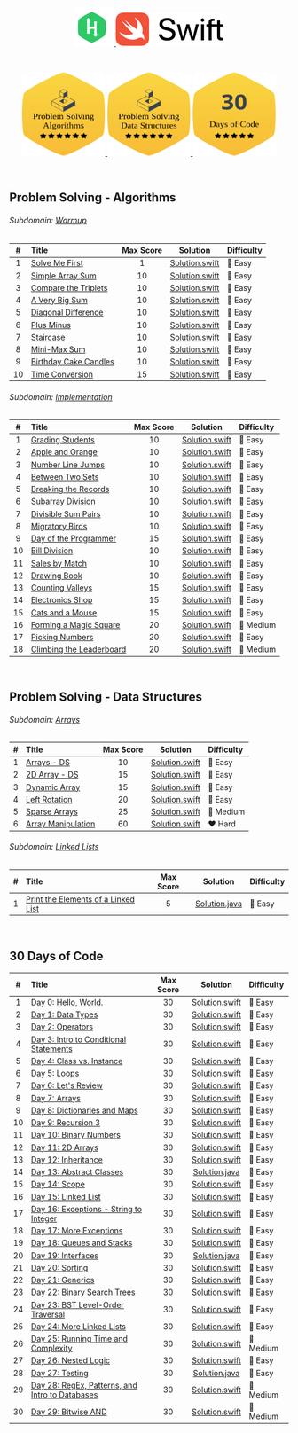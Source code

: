 <p align="center">
    <a href="https://www.hackerrank.com/ADinic">
        <img height=70 src="Assets/HackerRank.svg" alt="HackerRank logo">
    </a>
    <a href="https://swift.org">
       <img height="60" src="Assets/Swift.svg" alt="Swift logo">
    </a>
</p>

</br>

<p align="center">
    <a href="https://github.com/AleksandarDinic/HackerRank-Solutions/tree/main/Problem%20Solving%20Algorithms">
        <img height="150" width="150" src="Assets/Problem Solving Algorithms.svg">
    </a>
    <a href="https://github.com/AleksandarDinic/HackerRank-Solutions/tree/main/Problem%20Solving%20Data%20Structures">
        <img height="150" width="150" src="Assets/Problem Solving Data Structures.svg">
    </a>
    <a href="https://github.com/AleksandarDinic/HackerRank-Solutions/tree/main/30%20Days%20of%20Code">
        <img height="150" width="150" src="Assets/30DaysOfCode.svg">
    </a>
</p>

</br>

## Problem Solving - Algorithms

###### Subdomain: [Warmup](https://www.hackerrank.com/domains/algorithms?filters%5Bsubdomains%5D%5B%5D=warmup)
| # | Title                                            | Max Score |     Solution     | Difficulty |
|:-:|:-------------------------------------------------|:---------:|:----------------:|:-----------|
| 1 | [Solve Me First](https://www.hackerrank.com/challenges/solve-me-first/problem) | 1 | [Solution.swift](https://github.com/AleksandarDinic/HackerRank-Solutions/blob/main/Problem%20Solving%20Algorithms/Solutions/01%20Warmup/01%20Solve%20Me%20First.swift) | 💚 Easy |
| 2 | [Simple Array Sum](https://www.hackerrank.com/challenges/simple-array-sum/problem) | 10 | [Solution.swift](https://github.com/AleksandarDinic/HackerRank-Solutions/blob/main/Problem%20Solving%20Algorithms/Solutions/01%20Warmup/02%20Simple%20Array%20Sum.swift) | 💚 Easy |
| 3 | [Compare the Triplets](https://www.hackerrank.com/challenges/compare-the-triplets/problem) | 10 | [Solution.swift](https://github.com/AleksandarDinic/HackerRank-Solutions/blob/main/Problem%20Solving%20Algorithms/Solutions/01%20Warmup/03%20Compare%20the%20Triplets.swift) | 💚 Easy |
| 4 | [A Very Big Sum](https://www.hackerrank.com/challenges/a-very-big-sum/problem) | 10 | [Solution.swift](https://github.com/AleksandarDinic/HackerRank-Solutions/blob/main/Problem%20Solving%20Algorithms/Solutions/01%20Warmup/04%20A%20Very%20Big%20Sum.swift) | 💚 Easy |
| 5 | [Diagonal Difference](https://www.hackerrank.com/challenges/diagonal-difference/problem) | 10 | [Solution.swift](https://github.com/AleksandarDinic/HackerRank-Solutions/blob/main/Problem%20Solving%20Algorithms/Solutions/01%20Warmup/05%20Diagonal%20Difference.swift) | 💚 Easy |
| 6 | [Plus Minus](https://www.hackerrank.com/challenges/plus-minus/problem) | 10 | [Solution.swift](https://github.com/AleksandarDinic/HackerRank-Solutions/blob/main/Problem%20Solving%20Algorithms/Solutions/01%20Warmup/06%20Plus%20Minus.swift) | 💚 Easy |
| 7 | [Staircase](https://www.hackerrank.com/challenges/staircase/problem) | 10 | [Solution.swift](https://github.com/AleksandarDinic/HackerRank-Solutions/blob/main/Problem%20Solving%20Algorithms/Solutions/01%20Warmup/07%20Staircase.swift) | 💚 Easy |
| 8 | [Mini-Max Sum](https://www.hackerrank.com/challenges/mini-max-sum/problem) | 10 | [Solution.swift](https://github.com/AleksandarDinic/HackerRank-Solutions/blob/main/Problem%20Solving%20Algorithms/Solutions/01%20Warmup/08%20Mini-Max%20Sum.swift) | 💚 Easy |
| 9 | [Birthday Cake Candles](https://www.hackerrank.com/challenges/birthday-cake-candles/problem) | 10 | [Solution.swift](https://github.com/AleksandarDinic/HackerRank-Solutions/blob/main/Problem%20Solving%20Algorithms/Solutions/01%20Warmup/09%20Birthday%20Cake%20Candles.swift) | 💚 Easy |
| 10 | [Time Conversion](https://www.hackerrank.com/challenges/time-conversion/problem) | 15 | [Solution.swift](https://github.com/AleksandarDinic/HackerRank-Solutions/blob/main/Problem%20Solving%20Algorithms/Solutions/01%20Warmup/10%20Time%20Conversion.swift) | 💚 Easy |

###### Subdomain: [Implementation](https://www.hackerrank.com/domains/algorithms?filters%5Bsubdomains%5D%5B%5D=implementation)
| # | Title                                            | Max Score |     Solution     | Difficulty |
|:-:|:-------------------------------------------------|:---------:|:----------------:|:-----------|
| 1 | [Grading Students](https://www.hackerrank.com/challenges/grading/problem) | 10 | [Solution.swift](https://github.com/AleksandarDinic/HackerRank-Solutions/blob/main/Problem%20Solving%20Algorithms/Solutions/02%20Implementation/01%20Grading%20Students.swift) | 💚 Easy |
| 2 | [Apple and Orange](https://www.hackerrank.com/challenges/apple-and-orange/problem) | 10 | [Solution.swift](https://github.com/AleksandarDinic/HackerRank-Solutions/blob/main/Problem%20Solving%20Algorithms/Solutions/02%20Implementation/02%20Apple%20and%20Orange.swift) | 💚 Easy |
| 3 | [Number Line Jumps](https://www.hackerrank.com/challenges/kangaroo/problem) | 10 | [Solution.swift](https://github.com/AleksandarDinic/HackerRank-Solutions/blob/main/Problem%20Solving%20Algorithms/Solutions/02%20Implementation/03%20Number%20Line%20Jumps.swift) | 💚 Easy |
| 4 | [Between Two Sets](https://www.hackerrank.com/challenges/between-two-sets/problem) | 10 | [Solution.swift](https://github.com/AleksandarDinic/HackerRank-Solutions/blob/main/Problem%20Solving%20Algorithms/Solutions/02%20Implementation/04%20Between%20Two%20Sets.swift) | 💚 Easy |
| 5 | [Breaking the Records](https://www.hackerrank.com/challenges/breaking-best-and-worst-records/problem) | 10 | [Solution.swift](https://github.com/AleksandarDinic/HackerRank-Solutions/blob/main/Problem%20Solving%20Algorithms/Solutions/02%20Implementation/05%20Breaking%20the%20Records.swift) | 💚 Easy |
| 6 | [Subarray Division](https://www.hackerrank.com/challenges/the-birthday-bar/problem) | 10 | [Solution.swift](https://github.com/AleksandarDinic/HackerRank-Solutions/blob/main/Problem%20Solving%20Algorithms/Solutions/02%20Implementation/06%20Subarray%20Division.swift) | 💚 Easy |
| 7 | [Divisible Sum Pairs](https://www.hackerrank.com/challenges/divisible-sum-pairs/problem) | 10 | [Solution.swift](https://github.com/AleksandarDinic/HackerRank-Solutions/blob/main/Problem%20Solving%20Algorithms/Solutions/02%20Implementation/07%20Divisible%20Sum%20Pairs.swift) | 💚 Easy |
| 8 | [Migratory Birds](https://www.hackerrank.com/challenges/migratory-birds/problem) | 10 | [Solution.swift](https://github.com/AleksandarDinic/HackerRank-Solutions/blob/main/Problem%20Solving%20Algorithms/Solutions/02%20Implementation/08%20Migratory%20Birds.swift) | 💚 Easy |
| 9 | [Day of the Programmer](https://www.hackerrank.com/challenges/day-of-the-programmer/problem) | 15 | [Solution.swift](https://github.com/AleksandarDinic/HackerRank-Solutions/blob/main/Problem%20Solving%20Algorithms/Solutions/02%20Implementation/09%20Day%20of%20the%20Programmer.swift) | 💚 Easy |
| 10 | [Bill Division](https://www.hackerrank.com/challenges/bon-appetit/problem) | 10 | [Solution.swift](https://github.com/AleksandarDinic/HackerRank-Solutions/blob/main/Problem%20Solving%20Algorithms/Solutions/02%20Implementation/10%20Bill%20Division.swift) | 💚 Easy |
| 11 | [Sales by Match](https://www.hackerrank.com/challenges/sock-merchant/problem) | 10 | [Solution.swift](https://github.com/AleksandarDinic/HackerRank-Solutions/blob/main/Problem%20Solving%20Algorithms/Solutions/02%20Implementation/11%20Sales%20by%20Match.swift) | 💚 Easy |
| 12 | [Drawing Book](https://www.hackerrank.com/challenges/drawing-book/problem) | 10 | [Solution.swift](https://github.com/AleksandarDinic/HackerRank-Solutions/blob/main/Problem%20Solving%20Algorithms/Solutions/02%20Implementation/12%20Drawing%20Book.swift) | 💚 Easy |
| 13 | [Counting Valleys](https://www.hackerrank.com/challenges/counting-valleys/problem) | 15 | [Solution.swift](https://github.com/AleksandarDinic/HackerRank-Solutions/blob/main/Problem%20Solving%20Algorithms/Solutions/02%20Implementation/13%20Counting%20Valleys.swift) | 💚 Easy |
| 14 | [Electronics Shop](https://www.hackerrank.com/challenges/electronics-shop/problem) | 15 | [Solution.swift](https://github.com/AleksandarDinic/HackerRank-Solutions/blob/main/Problem%20Solving%20Algorithms/Solutions/02%20Implementation/14%20Electronics%20Shop.swift) | 💚 Easy |
| 15 | [Cats and a Mouse](https://www.hackerrank.com/challenges/cats-and-a-mouse/problem) | 15 | [Solution.swift](https://github.com/AleksandarDinic/HackerRank-Solutions/blob/main/Problem%20Solving%20Algorithms/Solutions/02%20Implementation/15%20Cats%20and%20a%20Mouse.swift) | 💚 Easy |
| 16 | [Forming a Magic Square](https://www.hackerrank.com/challenges/magic-square-forming/problem) | 20 | [Solution.swift](https://github.com/AleksandarDinic/HackerRank-Solutions/blob/main/Problem%20Solving%20Algorithms/Solutions/02%20Implementation/16%20Forming%20a%20Magic%20Square.swift) | 💛 Medium |
| 17 | [Picking Numbers](https://www.hackerrank.com/challenges/picking-numbers/problem) | 20 | [Solution.swift](https://github.com/AleksandarDinic/HackerRank-Solutions/blob/main/Problem%20Solving%20Algorithms/Solutions/02%20Implementation/17%20Picking%20Numbers.swift) | 💚 Easy |
| 18 | [Climbing the Leaderboard](https://www.hackerrank.com/challenges/climbing-the-leaderboard/problem) | 20 | [Solution.swift](https://github.com/AleksandarDinic/HackerRank-Solutions/blob/main/Problem%20Solving%20Algorithms/Solutions/02%20Implementation/18%20Climbing%20the%20Leaderboard.swift) | 💛 Medium |

</br>

## Problem Solving - Data Structures

###### Subdomain: [Arrays](https://www.hackerrank.com/domains/data-structures?filters%5Bsubdomains%5D%5B%5D=arrays)
| # | Title                                            | Max Score |     Solution     | Difficulty |
|:-:|:-------------------------------------------------|:---------:|:----------------:|:-----------|
| 1 | [Arrays - DS](https://www.hackerrank.com/challenges/arrays-ds/problem) | 10 | [Solution.swift](https://github.com/AleksandarDinic/HackerRank-Solutions/blob/main/Problem%20Solving%20Data%20Structures/Solutions/01%20Arrays/01%20Arrays%20-%20DS.swift) | 💚 Easy |
| 2 | [2D Array - DS](https://www.hackerrank.com/challenges/2d-array/problem) | 15 | [Solution.swift](https://github.com/AleksandarDinic/HackerRank-Solutions/blob/main/Problem%20Solving%20Data%20Structures/Solutions/01%20Arrays/02%202D%20Array%20-%20DS.swift) | 💚 Easy |
| 3 | [Dynamic Array](https://www.hackerrank.com/challenges/dynamic-array/problem) | 15 | [Solution.swift](https://github.com/AleksandarDinic/HackerRank-Solutions/blob/main/Problem%20Solving%20Data%20Structures/Solutions/01%20Arrays/03%20Dynamic%20Array.swift) | 💚 Easy |
| 4 | [Left Rotation](https://www.hackerrank.com/challenges/array-left-rotation/problem) | 20 | [Solution.swift](https://github.com/AleksandarDinic/HackerRank-Solutions/blob/main/Problem%20Solving%20Data%20Structures/Solutions/01%20Arrays/04%20Left%20Rotation.swift) | 💚 Easy |
| 5 | [Sparse Arrays](https://www.hackerrank.com/challenges/sparse-arrays/problem) | 25 | [Solution.swift](https://github.com/AleksandarDinic/HackerRank-Solutions/blob/main/Problem%20Solving%20Data%20Structures/Solutions/01%20Arrays/05%20Sparse%20Arrays.swift) | 💛 Medium |
| 6 | [Array Manipulation](https://www.hackerrank.com/challenges/crush/problem) | 60 | [Solution.swift](https://github.com/AleksandarDinic/HackerRank-Solutions/blob/main/Problem%20Solving%20Data%20Structures/Solutions/01%20Arrays/06%20Array%20Manipulation.swift) | ❤️ Hard |

###### Subdomain: [Linked Lists](https://www.hackerrank.com/domains/data-structures?filters%5Bsubdomains%5D%5B%5D=linked-lists)
| # | Title                                            | Max Score |     Solution     | Difficulty |
|:-:|:-------------------------------------------------|:---------:|:----------------:|:-----------|
| 1 | [Print the Elements of a Linked List](https://www.hackerrank.com/challenges/print-the-elements-of-a-linked-list/problem) | 5 | [Solution.java](https://github.com/AleksandarDinic/HackerRank-Solutions/blob/main/Problem%20Solving%20Data%20Structures/Solutions/02%20Linked%20Lists/01%20Print%20the%20Elements%20of%20a%20Linked%20List.java) | 💚 Easy |

</br>

## 30 Days of Code
| # | Title                                            | Max Score |     Solution     | Difficulty |
|:-:|:-------------------------------------------------|:---------:|:----------------:|:-----------|
| 1 | [Day 0: Hello, World.](https://www.hackerrank.com/challenges/30-hello-world/problem) | 30 | [Solution.swift](https://github.com/AleksandarDinic/HackerRank-Solutions/blob/main/30%20Days%20of%20Code/Solutions/Day%2000%20Hello,%20World.swift) | 💚 Easy |
| 2 | [Day 1: Data Types](https://www.hackerrank.com/challenges/30-data-types/problem) | 30 | [Solution.swift](https://github.com/AleksandarDinic/HackerRank-Solutions/blob/main/30%20Days%20of%20Code/Solutions/Day%2001%20Data%20Types.swift) | 💚 Easy |
| 3 | [Day 2: Operators](https://www.hackerrank.com/challenges/30-operators/problem) | 30 | [Solution.swift](https://github.com/AleksandarDinic/HackerRank-Solutions/blob/main/30%20Days%20of%20Code/Solutions/Day%2002%20Operators.swift) | 💚 Easy |
| 4 | [Day 3: Intro to Conditional Statements](https://www.hackerrank.com/challenges/30-conditional-statements/problem) | 30 | [Solution.swift](https://github.com/AleksandarDinic/HackerRank-Solutions/blob/main/30%20Days%20of%20Code/Solutions/Day%2003%20Intro%20to%20Conditional%20Statements.swift) | 💚 Easy |
| 5 | [Day 4: Class vs. Instance](https://www.hackerrank.com/challenges/30-class-vs-instance/problem) | 30 | [Solution.swift](https://github.com/AleksandarDinic/HackerRank-Solutions/blob/main/30%20Days%20of%20Code/Solutions/Day%2004%20Class%20vs.%20Instance.swift) | 💚 Easy |
| 6 | [Day 5: Loops](https://www.hackerrank.com/challenges/30-loops/problem) | 30 | [Solution.swift](https://github.com/AleksandarDinic/HackerRank-Solutions/blob/main/30%20Days%20of%20Code/Solutions/Day%2005%20Loops.swift) | 💚 Easy |
| 7 | [Day 6: Let's Review](https://www.hackerrank.com/challenges/30-review-loop/problem) | 30 | [Solution.swift](https://github.com/AleksandarDinic/HackerRank-Solutions/blob/main/30%20Days%20of%20Code/Solutions/Day%2006%20Let%27s%20Review.swift) | 💚 Easy |
| 8 | [Day 7: Arrays](https://www.hackerrank.com/challenges/30-arrays/problem) | 30 | [Solution.swift](https://github.com/AleksandarDinic/HackerRank-Solutions/blob/main/30%20Days%20of%20Code/Solutions/Day%2007%20Arrays.swift) | 💚 Easy |
| 9 | [Day 8: Dictionaries and Maps](https://www.hackerrank.com/challenges/30-dictionaries-and-maps/problem) | 30 | [Solution.swift](https://github.com/AleksandarDinic/HackerRank-Solutions/blob/main/30%20Days%20of%20Code/Solutions/Day%2008%20Dictionaries%20and%20Maps.swift) | 💚 Easy |
| 10 | [Day 9: Recursion 3](https://www.hackerrank.com/challenges/30-recursion/problem) | 30 | [Solution.swift](https://github.com/AleksandarDinic/HackerRank-Solutions/blob/main/30%20Days%20of%20Code/Solutions/Day%2009%20Recursion%203.swift) | 💚 Easy |
| 11 | [Day 10: Binary Numbers](https://www.hackerrank.com/challenges/30-binary-numbers/problem) | 30 | [Solution.swift](https://github.com/AleksandarDinic/HackerRank-Solutions/blob/main/30%20Days%20of%20Code/Solutions/Day%2010%20Binary%20Numbers.swift) | 💚 Easy |
| 12 | [Day 11: 2D Arrays](https://www.hackerrank.com/challenges/30-2d-arrays/problem) | 30 | [Solution.swift](https://github.com/AleksandarDinic/HackerRank-Solutions/blob/main/30%20Days%20of%20Code/Solutions/Day%2011%202D%20Arrays.swift) | 💚 Easy |
| 13 | [Day 12: Inheritance](https://www.hackerrank.com/challenges/30-inheritance/problem) | 30 | [Solution.swift](https://github.com/AleksandarDinic/HackerRank-Solutions/blob/main/30%20Days%20of%20Code/Solutions/Day%2012%20Inheritance.swift) | 💚 Easy |
| 14 | [Day 13: Abstract Classes](https://www.hackerrank.com/challenges/30-abstract-classes/problem) | 30 | [Solution.java](https://github.com/AleksandarDinic/HackerRank-Solutions/blob/main/30%20Days%20of%20Code/Solutions/Day%2013%20Abstract%20Classes.java) | 💚 Easy |
| 15 | [Day 14: Scope](https://www.hackerrank.com/challenges/30-scope/problem) | 30 | [Solution.swift](https://github.com/AleksandarDinic/HackerRank-Solutions/blob/main/30%20Days%20of%20Code/Solutions/Day%2014%20Scope.swift) | 💚 Easy |
| 16 | [Day 15: Linked List](https://www.hackerrank.com/challenges/30-linked-list/problem) | 30 | [Solution.swift](https://github.com/AleksandarDinic/HackerRank-Solutions/blob/main/30%20Days%20of%20Code/Solutions/Day%2015%20Linked%20List.swift) | 💚 Easy |
| 17 | [Day 16: Exceptions - String to Integer](https://www.hackerrank.com/challenges/30-exceptions-string-to-integer/problem) | 30 | [Solution.swift](https://github.com/AleksandarDinic/HackerRank-Solutions/blob/main/30%20Days%20of%20Code/Solutions/Day%2016%20Exceptions%20-%20String%20to%20Integer.swift) | 💚 Easy |
| 18 | [Day 17: More Exceptions](https://www.hackerrank.com/challenges/30-more-exceptions/problem) | 30 | [Solution.swift](https://github.com/AleksandarDinic/HackerRank-Solutions/blob/main/30%20Days%20of%20Code/Solutions/Day%2017%20More%20Exceptions.swift) | 💚 Easy |
| 19 | [Day 18: Queues and Stacks](https://www.hackerrank.com/challenges/30-queues-stacks/problem) | 30 | [Solution.swift](https://github.com/AleksandarDinic/HackerRank-Solutions/blob/main/30%20Days%20of%20Code/Solutions/Day%2018%20Queues%20and%20Stacks.swift) | 💚 Easy |
| 20 | [Day 19: Interfaces](https://www.hackerrank.com/challenges/30-interfaces/problem) | 30 | [Solution.java](https://github.com/AleksandarDinic/HackerRank-Solutions/blob/main/30%20Days%20of%20Code/Solutions/Day%2019%20Interfaces.java) | 💚 Easy |
| 21 | [Day 20: Sorting](https://www.hackerrank.com/challenges/30-sorting/problem) | 30 | [Solution.swift](https://github.com/AleksandarDinic/HackerRank-Solutions/blob/main/30%20Days%20of%20Code/Solutions/Day%2020%20Sorting.swift) | 💚 Easy |
| 22 | [Day 21: Generics](https://www.hackerrank.com/challenges/30-generics/problem) | 30 | [Solution.swift](https://github.com/AleksandarDinic/HackerRank-Solutions/blob/main/30%20Days%20of%20Code/Solutions/Day%2021%20Generics.swift) | 💚 Easy |
| 23 | [Day 22: Binary Search Trees](https://www.hackerrank.com/challenges/30-binary-search-trees/problem) | 30 | [Solution.swift](https://github.com/AleksandarDinic/HackerRank-Solutions/blob/main/30%20Days%20of%20Code/Solutions/Day%2022%20Binary%20Search%20Trees.swift) | 💚 Easy |
| 24 | [Day 23: BST Level-Order Traversal](https://www.hackerrank.com/challenges/30-binary-trees/problem) | 30 | [Solution.swift](https://github.com/AleksandarDinic/HackerRank-Solutions/blob/main/30%20Days%20of%20Code/Solutions/Day%2023%20BST%20Level-Order%20Traversal.swift) | 💚 Easy |
| 25 | [Day 24: More Linked Lists](https://www.hackerrank.com/challenges/30-linked-list-deletion/problem) | 30 | [Solution.swift](https://github.com/AleksandarDinic/HackerRank-Solutions/blob/main/30%20Days%20of%20Code/Solutions/Day%2024%20More%20Linked%20Lists.swift) | 💚 Easy |
| 26 | [Day 25: Running Time and Complexity](https://www.hackerrank.com/challenges/30-running-time-and-complexity/problem) | 30 | [Solution.swift](https://github.com/AleksandarDinic/HackerRank-Solutions/blob/main/30%20Days%20of%20Code/Solutions/Day%2025%20Running%20Time%20and%20Complexity.swift) | 💛 Medium |
| 27 | [Day 26: Nested Logic](https://www.hackerrank.com/challenges/30-nested-logic/problem) | 30 | [Solution.swift](https://github.com/AleksandarDinic/HackerRank-Solutions/blob/main/30%20Days%20of%20Code/Solutions/Day%2026%20Nested%20Logic.swift) | 💚 Easy |
| 28 | [Day 27: Testing](https://www.hackerrank.com/challenges/30-testing/problem) | 30 | [Solution.java](https://github.com/AleksandarDinic/HackerRank-Solutions/blob/main/30%20Days%20of%20Code/Solutions/Day%2027%20Testing.java) | 💚 Easy |
| 29 | [Day 28: RegEx, Patterns, and Intro to Databases](https://www.hackerrank.com/challenges/30-regex-patterns/problem) | 30 | [Solution.swift](https://github.com/AleksandarDinic/HackerRank-Solutions/blob/main/30%20Days%20of%20Code/Solutions/Day%2028%20RegEx,%20Patterns,%20and%20Intro%20to%20Databases.swift) | 💛 Medium |
| 30 | [Day 29: Bitwise AND](https://www.hackerrank.com/challenges/30-bitwise-and/problem) | 30 | [Solution.swift](https://github.com/AleksandarDinic/HackerRank-Solutions/blob/main/30%20Days%20of%20Code/Solutions/Day%2029%20Bitwise%20AND.swift) | 💛 Medium |
